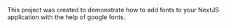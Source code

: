 This project was created to demonstrate how to add fonts to your NextJS application with the help of google fonts.
